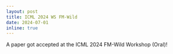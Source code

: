 ```yaml
---
layout: post
title: ICML 2024 WS FM-Wild
date: 2024-07-01
inline: true
---
```

A paper got accepted at the ICML 2024 FM-Wild Workshop (Oral)!